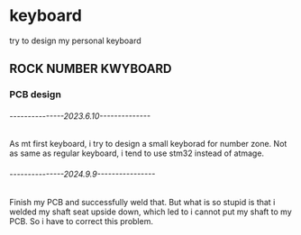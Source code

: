 # keyboard

try to design my personal keyboard


## ROCK NUMBER KWYBOARD

### PCB design


###### ---------------2023.6.10--------------

As mt first keyboard, i try to design a small keyborad for number zone.
Not as same as regular keyboard, i tend to use stm32 instead of atmage.

###### ---------------2024.9.9----------------

Finish my PCB and successfully weld that. But what is so stupid is that i welded my shaft seat upside down, which led to i cannot put my shaft to my PCB. So i have to correct this problem.